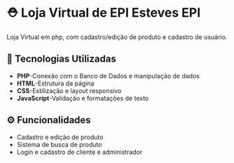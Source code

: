 # ⛑️ Loja Virtual de EPI Esteves EPI

Loja Virtual em php, com cadastro/edição de produto e cadastro de usuário. 

## 🚀 Tecnologias Utilizadas

- **PHP**-Conexão com o Banco de Dados e manipulação de dados
- **HTML**-Estrutura da página
- **CSS**-Estilização e layout responsivo
- **JavaScript**-Validação e formatações de texto

## ⚙️ Funcionalidades

- Cadastro e edição de produto
- Sistema de busca de produto
- Login e cadastro de cliente e administrador
